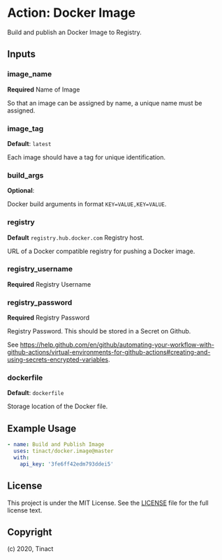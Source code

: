 # Action: Docker Image

Build and publish an Docker Image to Registry.

## Inputs

### image_name

**Required** Name of Image

So that an image can be assigned by name, a unique name must be assigned.

### image_tag

**Default**: `latest`

Each image should have a tag for unique identification.

### build_args

**Optional**:

Docker build arguments in format `KEY=VALUE,KEY=VALUE`.

### registry

**Default** `registry.hub.docker.com` Registry host.

URL of a Docker compatible registry for pushing a Docker image.

### registry_username

**Required** Registry Username

### registry_password

**Required** Registry Password

Registry Password. This should be stored in a Secret on Github.

See https://help.github.com/en/github/automating-your-workflow-with-github-actions/virtual-environments-for-github-actions#creating-and-using-secrets-encrypted-variables.

### dockerfile

**Default**: `dockerfile`

Storage location of the Docker file.

## Example Usage

```yaml
- name: Build and Publish Image
  uses: tinact/docker.image@master
  with:
    api_key: '3fe6ff42edm793ddei5'
```

## License

This project is under the MIT License. See the [LICENSE](licence) file for the full license text.

## Copyright

(c) 2020, Tinact
